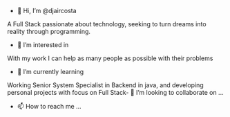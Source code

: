 - 👋 Hi, I’m @djaircosta

A Full Stack passionate about technology, seeking to turn dreams into reality through programming.

- 👀 I’m interested in

With my work I can help as many people as possible with their problems

- 🌱 I’m currently learning

Working Senior System Specialist in Backend in java, and developing personal projects with focus on Full Stack- 💞️ I’m looking to collaborate on ...

- 📫 How to reach me ...

<!---
djaircosta/djaircosta is a ✨ special ✨ repository because its `README.md` (this file) appears on your GitHub profile.
You can click the Preview link to take a look at your changes.
--->
